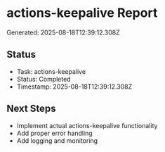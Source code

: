# actions-keepalive Report

Generated: 2025-08-18T12:39:12.308Z

## Status
- Task: actions-keepalive
- Status: Completed
- Timestamp: 2025-08-18T12:39:12.308Z

## Next Steps
- Implement actual actions-keepalive functionality
- Add proper error handling
- Add logging and monitoring
